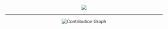 <p align="center">
  <img src="https://skillicons.dev/icons?i=js,angular,deno,ts,react,java,spring,scala,python,ruby,golang,docker,bash,vim,linux" />
</p>

---

<p align="center">
  <img src="https://github-readme-activity-graph.vercel.app/graph?username=eden1011&theme=react-dark" alt="Contribution Graph" />
</p>
